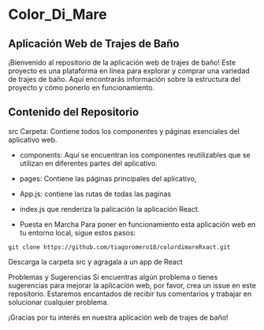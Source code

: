 # Color_Di_Mare
## Aplicación Web de Trajes de Baño
¡Bienvenido al repositorio de la aplicación web de trajes de baño! Este proyecto es una plataforma en línea para explorar y comprar una variedad de trajes de baño. Aquí encontrarás información sobre la estructura del proyecto y cómo ponerlo en funcionamiento.

## Contenido del Repositorio
src Carpeta: Contiene todos los componentes y páginas esenciales del aplicativo web.

* components: Aquí se encuentran los componentes reutilizables que se utilizan en diferentes partes del aplicativo.
* pages: Contiene las páginas principales del aplicativo, 
* App.js: contiene las rutas de todas las paginas
* index.js que renderiza la palicación la aplicación React.

* Puesta en Marcha
Para poner en funcionamiento esta aplicación web en tu entorno local, sigue estos pasos:
```
git clone https://github.com/tiagoromero18/colordimareRxact.git
```

Descarga la carpeta src y agragala a un app de React


Problemas y Sugerencias
Si encuentras algún problema o tienes sugerencias para mejorar la aplicación web, por favor, crea un issue en este repositorio. Estaremos encantados de recibir tus comentarios y trabajar en solucionar cualquier problema.

¡Gracias por tu interés en nuestra aplicación web de trajes de baño!
